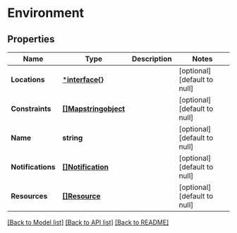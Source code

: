 # Environment

## Properties
Name | Type | Description | Notes
------------ | ------------- | ------------- | -------------
**Locations** | [***interface{}**](interface{}.md) |  | [optional] [default to null]
**Constraints** | [**[]Mapstringobject**](Map«string,object».md) |  | [optional] [default to null]
**Name** | **string** |  | [optional] [default to null]
**Notifications** | [**[]Notification**](Notification.md) |  | [optional] [default to null]
**Resources** | [**[]Resource**](Resource.md) |  | [optional] [default to null]

[[Back to Model list]](../README.md#documentation-for-models) [[Back to API list]](../README.md#documentation-for-api-endpoints) [[Back to README]](../README.md)


